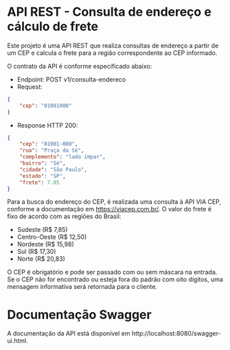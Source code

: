 # API REST - Consulta de endereço e cálculo de frete

Este projeto é uma API REST que realiza consultas de endereço a partir de um CEP e calcula o frete para a região correspondente ao CEP informado.

O contrato da API é conforme especificado abaixo:

- Endpoint: POST v1/consulta-endereco
- Request:

```json
{
    "cep": "01001000"
}
```

- Response HTTP 200:

```json
{
    "cep": "01001-000",
    "rua": "Praça da Sé",
    "complemento": "lado ímpar",
    "bairro": "Sé",
    "cidade": "São Paulo",
    "estado": "SP",
    "frete": 7.85
}
```

Para a busca do endereço do CEP, é realizada uma consulta à API VIA CEP, conforme a documentação em https://viacep.com.br/. O valor do frete é fixo de acordo com as regiões do Brasil:

- Sudeste (R$ 7,85)
- Centro-Oeste (R$ 12,50)
- Nordeste (R$ 15,98)
- Sul (R$ 17,30)
- Norte (R$ 20,83)

O CEP é obrigatório e pode ser passado com ou sem máscara na entrada. Se o CEP não for encontrado ou esteja fora do padrão com oito dígitos, uma mensagem informativa será retornada para o cliente.

# Documentação Swagger
A documentação da API está disponível em http://localhost:8080/swagger-ui.html.
